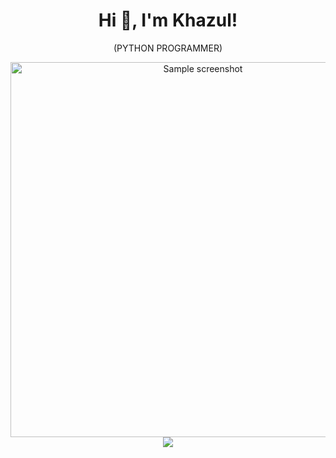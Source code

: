 <h1 align="center">Hi 👋, I'm Khazul!</h1>
<p align="center">(PYTHON PROGRAMMER)</span>
<div align="center">
    <a href="https://www.instagram.com/khazulys">
    <img src="https://drive.google.com/uc?export=view&id=1lRAu18Yh-PPb5fSZf0RIlmA6X15SRfWd" alt="Sample screenshot" width="600">
</a>
</div>
<div align="center">
   <img src="https://github-readme-stats.vercel.app/api?username=khazulys&&show_icons=true&title_color=ffffff&icon_color=bb2acf&text_color=daf7dc&bg_color=151515">
</div>
